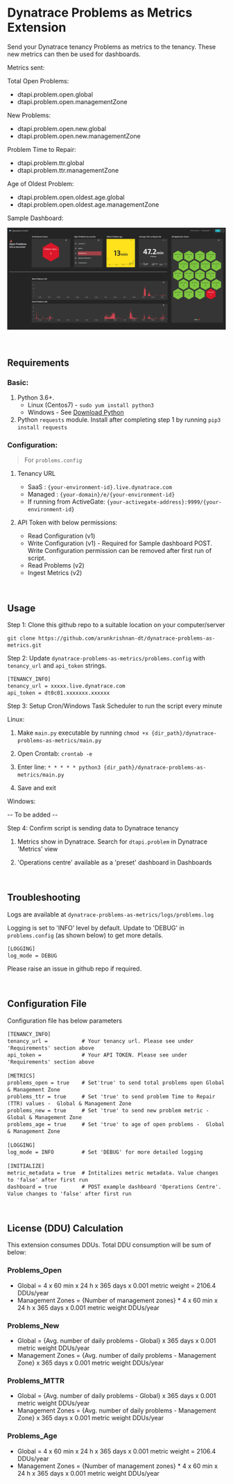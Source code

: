 # Dynatrace Problems as Metrics Extension

Send your Dynatrace tenancy Problems as metrics to the tenancy. These new metrics can then be used for dashboards.

Metrics sent:

Total Open Problems:
- dtapi.problem.open.global
- dtapi.problem.open.managementZone

New Problems:
- dtapi.problem.open.new.global
- dtapi.problem.open.new.managementZone

Problem Time to Repair:
- dtapi.problem.ttr.global
- dtapi.problem.ttr.managementZone

Age of Oldest Problem:
- dtapi.problem.open.oldest.age.global
- dtapi.problem.open.oldest.age.managementZone

Sample Dashboard:

![Operations Centre](assets/dashboard_operations_centre.png)

<br/>

## Requirements

### Basic:

1. Python 3.6+. 
    - Linux (Centos7) - `sudo yum install python3`
    - Windows - See [Download Python](https://www.python.org/downloads/)
2. Python `requests` module. Install after completing step 1 by running `pip3 install requests`

### Configuration:

> For `problems.config`

1. Tenancy URL
    - SaaS : `{your-environment-id}.live.dynatrace.com`
    - Managed : `{your-domain}/e/{your-environment-id}`    
    - If running from ActiveGate: `{your-activegate-address}:9999/{your-environment-id}`

2. API Token with below permissions:
   - Read Configuration (v1)
   - Write Configuration (v1) - Required for Sample dashboard POST. Write Configuration permission can be removed after first run of script.
   - Read Problems (v2)
   - Ingest Metrics (v2)

<br/>

## Usage

Step 1: Clone this github repo to a suitable location on your computer/server 

    git clone https://github.com/arunkrishnan-dt/dynatrace-problems-as-metrics.git

Step 2: Update `dynatrace-problems-as-metrics/problems.config` with `tenancy_url` and `api_token` strings.

```
[TENANCY_INFO]
tenancy_url = xxxxx.live.dynatrace.com
api_token = dt0c01.xxxxxxx.xxxxxx
```
Step 3: Setup Cron/Windows Task Scheduler to run the script every minute

Linux:

 1. Make `main.py` executable by running `chmod +x {dir_path}/dynatrace-problems-as-metrics/main.py`
 
 2. Open Crontab: `crontab -e`

 3. Enter line: `* * * * * python3 {dir_path}/dynatrace-problems-as-metrics/main.py` 

 4. Save and exit

Windows:

-- To be added --

Step 4: Confirm script is sending data to Dynatrace tenancy

 1. Metrics show in Dynatrace. Search for `dtapi.problem` in Dynatrace 'Metrics' view

 2. 'Operations centre' available as a 'preset' dashboard in Dashboards

<br/>

## Troubleshooting

Logs are available at `dynatrace-problems-as-metrics/logs/problems.log`

Logging is set to 'INFO' level by default. Update to 'DEBUG' in `problems.config` (as shown below) to get more details.

```
[LOGGING]
log_mode = DEBUG
```

Please raise an issue in github repo if required. 

<br/>

## Configuration File

Configuration file has below parameters

```
[TENANCY_INFO]
tenancy_url =           # Your tenancy url. Please see under 'Requirements' section above
api_token =             # Your API TOKEN. Please see under 'Requirements' section above

[METRICS]
problems_open = true    # Set'true' to send total problems open Global & Management Zone
problems_ttr = true     # Set 'true' to send problem Time to Repair (TTR) values -  Global & Management Zone
problems_new = true     # Set 'true' to send new problem metric -  Global & Management Zone
problems_age = true     # Set 'true' to age of open problems -  Global & Management Zone

[LOGGING]
log_mode = INFO         # Set 'DEBUG' for more detailed logging

[INITIALIZE]
metric_metadata = true  # Intitalizes metric metadata. Value changes to 'false' after first run 
dashboard = true        # POST example dashboard 'Operations Centre'. Value changes to 'false' after first run
```

<br/>

## License (DDU) Calculation

This extension consumes DDUs. Total DDU consumption will be sum of below:

### Problems_Open
- Global = 4 x 60 min x 24 h x 365 days x 0.001 metric weight = 2106.4 DDUs/year
- Management Zones = {Number of management zones} * 4 x 60 min x 24 h x 365 days x 0.001 metric weight DDUs/year

### Problems_New
- Global = {Avg. number of daily problems - Global} x 365 days x 0.001 metric weight DDUs/year
- Management Zones = {Avg. number of daily problems - Management Zone} x 365 days x 0.001 metric weight DDUs/year

### Problems_MTTR
- Global = {Avg. number of daily problems - Global} x 365 days x 0.001 metric weight DDUs/year
- Management Zones = {Avg. number of daily problems - Management Zone} x 365 days x 0.001 metric weight DDUs/year

### Problems_Age
- Global = 4 x 60 min x 24 h x 365 days x 0.001 metric weight = 2106.4 DDUs/year
- Management Zones = {Number of management zones} * 4 x 60 min x 24 h x 365 days x 0.001 metric weight DDUs/year

